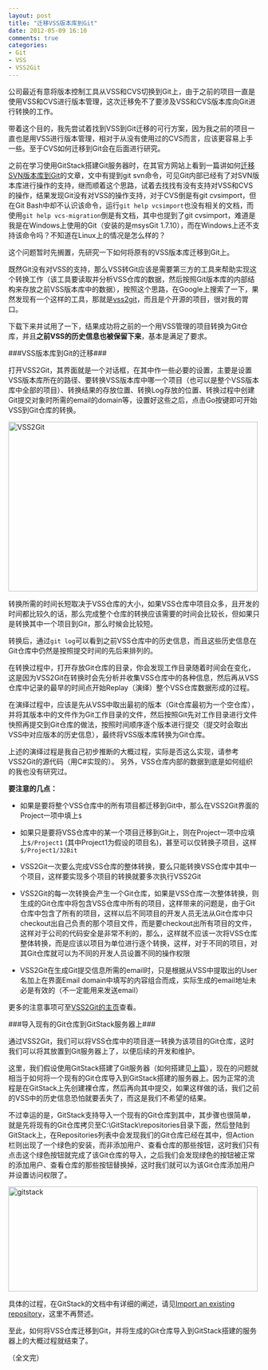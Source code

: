 ```yaml
---
layout: post
title: "迁移VSS版本库到Git"
date: 2012-05-09 16:10
comments: true
categories: 
- Git
- VSS
- VSS2Git
---
```


公司最近有意将版本控制工具从VSS和CVS切换到Git上，由于之前的项目一直是使用VSS和CVS进行版本管理，这次迁移免不了要涉及VSS和CVS版本库向Git进行转换的工作。

带着这个目的，我先尝试着找到VSS到Git迁移的可行方案，因为我之前的项目一直也是用VSS进行版本管理，相对于从没有使用过的CVS而言，应该更容易上手一些。至于CVS如何迁移到Git会在后面进行研究。

<!--more-->

之前在学习使用GitStack搭建Git服务器时，在其官方网站上看到一篇讲如何[迁移SVN版本库到Git](http://gitstack.com/migrate-from-svn-to-git/)的文章，文中有提到git svn命令，可见Git内部已经有了对SVN版本库进行操作的支持，继而顺着这个思路，试着去找找有没有支持对VSS和CVS的操作，结果发现Git没有对VSS的操作支持，对于CVS倒是有git cvsimport，但在Git Bash中却不认识该命令，运行`git help vcsimport`也没有相关的文档，而使用`git help vcs-migration`倒是有文档，其中也提到了git cvsimport，难道是我是在Windows上使用的Git（安装的是msysGit 1.7.10），而在Windows上还不支持该命令吗？不知道在Linux上的情况是怎么样的？

这个问题暂时先搁置，先研究一下如何将原有的VSS版本库迁移到Git上。

既然Git没有对VSS的支持，那么VSS转Git应该是需要第三方的工具来帮助实现这个转换工作（该工具要读取并分析VSS仓库的数据，然后按照Git版本库的内部结构来存放之前VSS版本库中的数据），按照这个思路，在Google上搜索了一下，果然发现有一个这样的工具，那就是[vss2git](http://code.google.com/p/vss2git/)，而且是个开源的项目，很对我的胃口。

下载下来并试用了一下，结果成功将之前的一个用VSS管理的项目转换为Git仓库，并且**之前VSS的历史信息也被保留下来**，基本是满足了要求。


###VSS版本库到Git的迁移###


打开VSS2Git，其界面就是一个对话框，在其中作一些必要的设置，主要是设置VSS版本库所在的路径、要转换VSS版本库中哪一个项目（也可以是整个VSS版本库中全部的项目）、转换结果的存放位置、转换Log存放的位置、转换过程中创建Git提交对象时所需的email的domain等，设置好这些之后，点击Go按键即可开始VSS到Git仓库的转换。

<a href="http://www.flickr.com/photos/shanewfx/7163442740/" title="Flickr 上 shanewfx 的 VSS2Git"><img src="http://farm8.staticflickr.com/7088/7163442740_845fe43252.jpg" width="500" height="340" alt="VSS2Git"></a>

转换所需的时间长短取决于VSS仓库的大小，如果VSS仓库中项目众多，且开发的时间都比较久的话，那么完成整个仓库的转换应该需要的时间会比较长，但如果只是转换其中一个项目到Git，那么时候会比较短。

转换后，通过`git log`可以看到之前VSS仓库中的历史信息，而且这些历史信息在Git仓库中仍然是按照提交时间的先后来排列的。

在转换过程中，打开存放Git仓库的目录，你会发现工作目录随着时间会在变化，这是因为VSS2Git在转换时会先分析并收集VSS仓库中的各种信息，然后再从VSS仓库中记录的最早的时间点开始Replay（演绎）整个VSS仓库数据形成的过程。

在演绎过程中，应该是先从VSS中取出最初的版本（Git仓库最初为一个空仓库），并将其版本中的文件作为Git工作目录的文件，然后按照Git先对工作目录进行文件快照再提交到Git仓库的做法，按照时间顺序逐个版本进行提交（提交时会取出VSS中对应版本的历史信息），最终将VSS版本库转换为Git仓库。

上述的演绎过程是我自己初步推断的大概过程，实际是否这么实现，请参考VSS2Git的源代码（用C#实现的）。
另外，VSS仓库内部的数据到底是如何组织的我也没有研究过。

**要注意的几点：**

- 如果是要将整个VSS仓库中的所有项目都迁移到Git中，那么在VSS2Git界面的Project一项中填上`$`

- 如果只是要将VSS仓库中的某一个项目迁移到Git上，则在Project一项中应填上`$/Project1` (其中Project1为假设的项目名)，甚至可以仅转换子项目，这样`$/Project1/32Bit`

- VSS2Git一次要么完成VSS仓库的整体转换，要么只能转换VSS仓库中其中一个项目，这样要实现多个项目的转换就要多次执行VSS2Git

- VSS2Git的每一次转换会产生一个Git仓库，如果是VSS仓库一次整体转换，则生成的Git仓库中将包含VSS仓库中所有的项目，这样带来的问题是，由于Git仓库中包含了所有的项目，这样以后不同项目的开发人员无法从Git仓库中只checkout出自己负责的那个项目文件，而是要checkout出所有项目的文件，这样对于公司的代码安全是非常不利的，那么，这样就不应该一次将VSS仓库整体转换，而是应该以项目为单位进行逐个转换，这样，对于不同的项目，对其Git仓库就可以为不同的开发人员设置不同的操作权限

- VSS2Git在生成Git提交信息所需的email时，只是根据从VSS中提取出的User名加上在界面Email domain中填写的内容组合而成，实际生成的email地址未必是有效的（不一定能用来发送email）


更多的注意事项可至[VSS2Git的主页](http://code.google.com/p/vss2git/)查看。


###导入现有的Git仓库到GitStack服务器上###


通过VSS2Git，我们可以将VSS仓库中的项目逐一转换为该项目的Git仓库，这时我们可以将其放置到Git服务器上了，以便后续的开发和维护。

这里，我们假设使用GitStack搭建了Git服务器（如何搭建见[上篇](http://shanewfx.github.com/blog/2012/05/03/git-server-based-on-gitstack/)），现在的问题就相当于如何将一个现有的Git仓库导入到GitStack搭建的服务器上。因为正常的流程是在GitStack上先创建裸仓库，然后再向其中提交，如果这样做的话，我们之前的VSS中的历史信息恐怕就要丢失了，而这是我们不希望的结果。

不过幸运的是，GitStack支持导入一个现有的Git仓库到其中，其步骤也很简单，就是先将现有的Git仓库拷贝至C:\GitStack\repositories目录下面，然后登陆到GitStack上，在Repositories列表中会发现我们的Git仓库已经在其中，但Action栏则出现了一个绿色的安装，而非添加用户、查看仓库的那些按钮，这时我们只有点击这个绿色按钮就完成了该Git仓库的导入，之后我们会发现绿色的按钮被正常的添加用户、查看仓库的那些按钮替换掉，这时我们就可以为该Git仓库添加用户并设置访问权限了。

<a href="http://www.flickr.com/photos/shanewfx/7163501304/" title="Flickr 上 shanewfx 的 gitstack"><img src="http://farm6.staticflickr.com/5160/7163501304_4d08fab433.jpg" width="500" height="210" alt="gitstack"></a>

具体的过程，在GitStack的文档中有详细的阐述，请见[Import an existing repository](http://gitstack.com/import-an-existing-repository/)，这里不再赘述。

至此，如何将VSS仓库迁移到Git，并将生成的Git仓库导入到GitStack搭建的服务器上的大概过程就结束了。

（全文完）


